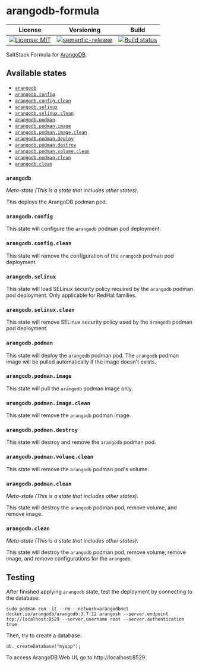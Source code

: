 # arangodb-formula

| License | Versioning | Build |
| ------- | ---------- | ----- |
| [![License: MIT](https://img.shields.io/badge/License-MIT-yellow.svg)](https://opensource.org/licenses/MIT) | [![semantic-release](https://img.shields.io/badge/%20%20%F0%9F%93%A6%F0%9F%9A%80-semantic--release-e10079.svg)](https://github.com/semantic-release/semantic-release) | [![Build status](https://ci.appveyor.com/api/projects/status/7lvyc2l3vhv2sa52/branch/master?svg=true)](https://ci.appveyor.com/project/nikAizuddin/arangodb-formula/branch/master) |

SaltStack Formula for [ArangoDB](https://www.arangodb.com/).


## Available states

- [`arangodb`](#arangodb)
- [`arangodb.config`](#arangodbconfig)
- [`arangodb.config.clean`](#arangodbconfigclean)
- [`arangodb.selinux`](#arangodbselinux)
- [`arangodb.selinux.clean`](#arangodbselinuxclean)
- [`arangodb.podman`](#arangodbpodman)
- [`arangodb.podman.image`](#arangodbpodmanimage)
- [`arangodb.podman.image.clean`](#arangodbpodmanimageclean)
- [`arangodb.podman.deploy`](#arangodbpodmandeploy)
- [`arangodb.podman.destroy`](#arangodbpodmandestroy)
- [`arangodb.podman.volume.clean`](#arangodbpodmanvolumeclean)
- [`arangodb.podman.clean`](#arangodbpodmanclean)
- [`arangodb.clean`](#arangodbclean)


### `arangodb`

*Meta-state (This is a state that includes other states).*

This deploys the ArangoDB podman pod.


### `arangodb.config`

This state will configure the `arangodb` podman pod deployment.


### `arangodb.config.clean`

This state will remove the configuration of the `arangodb` podman pod deployment.


### `arangodb.selinux`

This state will load SELinux security policy required by the `arangodb` podman pod deployment. Only applicable for RedHat families.


### `arangodb.selinux.clean`

This state will remove SELinux security policy used by the `arangodb` podman pod deployment.


### `arangodb.podman`

This state will deploy the `arangodb` podman pod. The `arangodb` podman image will be pulled automatically if the image doesn't exists.


### `arangodb.podman.image`

This state will pull the `arangodb` podman image only.


### `arangodb.podman.image.clean`

This state will remove the `arangodb` podman image.


### `arangodb.podman.destroy`

This state will destroy and remove the `arangodb` podman pod.


### `arangodb.podman.volume.clean`

This state will remove the `arangodb` podman pod's volume.

### `arangodb.podman.clean`

*Meta-state (This is a state that includes other states).*

This state will destroy the `arangodb` podman pod, remove volume, and remove image.

### `arangodb.clean`

*Meta-state (This is a state that includes other states).*

This state will destroy the `arangodb` podman pod, remove volume, remove image, and remove configurations for the `arangodb`.


## Testing

After finished applying `arangodb` state, test the deployment by connecting to the database:
```
sudo podman run -it --rm --network=arangodbnet docker.io/arangodb/arangodb:3.7.12 arangosh --server.endpoint tcp://localhost:8529 --server.username root --server.authentication true
```

Then, try to create a database:
```
db._createDatabase("myapp");
```

To access ArangoDB Web UI, go to http://localhost:8529.
